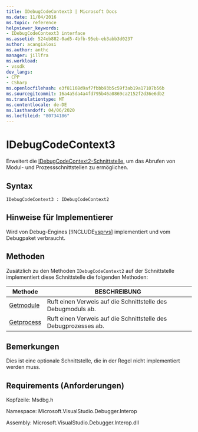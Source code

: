 ```yaml
---
title: IDebugCodeContext3 | Microsoft Docs
ms.date: 11/04/2016
ms.topic: reference
helpviewer_keywords:
- IDebugCodeContext3 interface
ms.assetid: 524eb882-0ad5-4bfb-95eb-eb3abb3d0237
author: acangialosi
ms.author: anthc
manager: jillfra
ms.workload:
- vssdk
dev_langs:
- CPP
- CSharp
ms.openlocfilehash: e3f81168d9af7fbbb93b5c59f3ab19a17107b56b
ms.sourcegitcommit: 16a4a5da4a4fd795b46a0869ca2152f2d36e6db2
ms.translationtype: MT
ms.contentlocale: de-DE
ms.lasthandoff: 04/06/2020
ms.locfileid: "80734186"
---
```

# <a name="idebugcodecontext3"></a>IDebugCodeContext3
Erweitert die [IDebugCodeContext2-Schnittstelle,](../../../extensibility/debugger/reference/idebugcodecontext2.md) um das Abrufen von Modul- und Prozessschnittstellen zu ermöglichen.

## <a name="syntax"></a>Syntax

```
IDebugCodeContext3 : IDebugCodeContext2
```

## <a name="notes-for-implementers"></a>Hinweise für Implementierer
 Wird von Debug-Engines [!INCLUDE[vsprvs](../../../code-quality/includes/vsprvs_md.md)] implementiert und vom Debugpaket verbraucht.

## <a name="methods"></a>Methoden
 Zusätzlich zu den Methoden `IDebugCodeContext2` auf der Schnittstelle implementiert diese Schnittstelle die folgenden Methoden:

|Methode|BESCHREIBUNG|
|------------|-----------------|
|[Getmodule](../../../extensibility/debugger/reference/idebugcodecontext3-getmodule.md)|Ruft einen Verweis auf die Schnittstelle des Debugmoduls ab.|
|[Getprocess](../../../extensibility/debugger/reference/idebugcodecontext3-getprocess.md)|Ruft einen Verweis auf die Schnittstelle des Debugprozesses ab.|

## <a name="remarks"></a>Bemerkungen
 Dies ist eine optionale Schnittstelle, die in der Regel nicht implementiert werden muss.

## <a name="requirements"></a>Requirements (Anforderungen)
 Kopfzeile: Msdbg.h

 Namespace: Microsoft.VisualStudio.Debugger.Interop

 Assembly: Microsoft.VisualStudio.Debugger.Interop.dll
